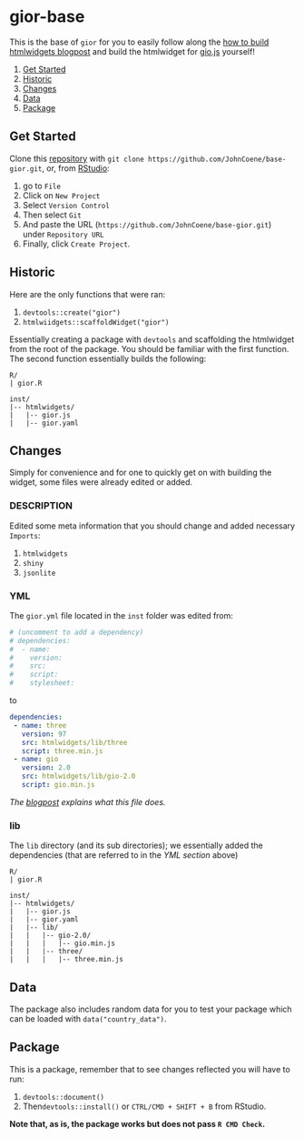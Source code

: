 # gior-base

This is the base of `gior` for you to easily follow along the [how to build htmlwidgets blogpost](https://john-coene.com/post/how-to-build-htmlwidgets/) and build the htmlwidget for [gio.js](http://giojs.org/index.html) yourself!

1. [Get Started](#get-started)
2. [Historic](#historic)
3. [Changes](#changes)
4. [Data](#data)
5. [Package](#package)

## Get Started

Clone this [repository](https://github.com/JohnCoene/base-gior) with `git clone https://github.com/JohnCoene/base-gior.git`, or, from [RStudio](https://www.rstudio.com/):

1. go to `File`
2. Click on `New Project`
3. Select `Version Control`
4. Then select `Git`
5. And paste the URL (`https://github.com/JohnCoene/base-gior.git`) under `Repository URL`
6. Finally, click `Create Project`.

## Historic

Here are the only functions that were ran:

1. `devtools::create("gior")`
2. `htmlwiidgets::scaffoldWidget("gior")`

Essentially creating a package with `devtools` and scaffolding the htmlwidget from the root of the package. You should be familiar with the first function. The second function essentially builds the following:

```
R/
| gior.R

inst/
|-- htmlwidgets/
|   |-- gior.js
|   |-- gior.yaml
```

## Changes

Simply for convenience and for one to quickly get on with building the widget, some files were already edited or added.

### DESCRIPTION

Edited some meta information that you should change and added necessary `Imports`:

1. `htmlwidgets`
2. `shiny`
3. `jsonlite`

### YML

The `gior.yml` file located in the `inst` folder was edited from:

```yml
# (uncomment to add a dependency)
# dependencies:
#  - name:
#    version:
#    src:
#    script:
#    stylesheet:
```

to

```yml
dependencies:
 - name: three
   version: 97
   src: htmlwidgets/lib/three
   script: three.min.js
 - name: gio
   version: 2.0
   src: htmlwidgets/lib/gio-2.0
   script: gio.min.js
```

*The [blogpost](https://john-coene.com/post/how-to-build-htmlwidgets/) explains what this file does.*

### lib

The `lib` directory (and its sub directories); we essentially added the dependencies (that are referred to in the *YML section* above)

```
R/
| gior.R

inst/
|-- htmlwidgets/
|   |-- gior.js
|   |-- gior.yaml
|   |-- lib/
|   |   |-- gio-2.0/
|   |   |   |-- gio.min.js
|   |   |-- three/
|   |   |   |-- three.min.js
```

## Data

The package also includes random data for you to test your package which can be loaded with `data("country_data")`.

## Package

This is a package, remember that to see changes reflected you will have to run:

1. `devtools::document()`
2. Then`devtools::install()` or `CTRL/CMD + SHIFT + B` from RStudio.

**Note that, as is, the package works but does not pass `R CMD Check`.**


